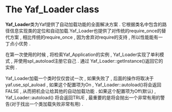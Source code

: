 # The Yaf\_Loader class

**Yaf\_Loader**类为Yaf提供了自动加载功能的全面解决方案 . 它根据类名中包含的路径信息实现类的定位和自动加载.Yaf\_Loader也提供了对传统的require\_once的替代方案 , 相比传统的require\_once , 因为舍弃对require的支持 , 所以性能能有一丁点小优势 .

在第一次使用的时候 , 将检索Yaf\_Application的实例 ,  Yaf\_Loader实现了单利模式 , 并使用spl\_autoload注册它自己 . 通过 Yaf\_Loader::getInstance\(\)返回它的实例 .

Yaf\_Loader加载一个类时仅仅尝试一次 , 如果失败了 , 后面的操作将取决于yaf.use\_spl\_auload , 如果这个配置项为On , Yaf\_Loader::autoload\(\)将会返回FALSE , 从而把机会让给其他的自动加载功能 . 如果这个配置项为Off\(默认\) , Yaf\_Loader::autoload\(\) 将会返回TRUE , 最重要的是将会抛出一个非常有用的警告\(对于找出一个类加载失败非常有用\) . 



